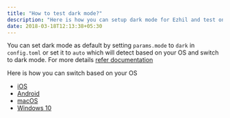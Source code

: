 ```yaml
---
title: "How to test dark mode?"
description: "Here is how you can setup dark mode for Ezhil and test on various OS like iOS, Android, macOS and Windows 10."
date: 2018-03-18T12:13:38+05:30
---
```


You can set dark mode as default by setting `params.mode` to `dark` in `config.toml` or set it to `auto` which will detect based on your OS and switch to dark mode. For more details [refer documentation](https://github.com/vividvilla/ezhil#configuration)

Here is how you can switch based on your OS

* [iOS](https://www.howtogeek.com/440078/how-to-enable-dark-mode-on-your-iphone-and-ipad/)
* [Android](https://9to5google.com/2018/12/17/android-dark-mode-theme-pie/)
* [macOS](https://support.apple.com/en-in/HT208976)
* [Windows 10](https://www.cnet.com/how-to/turn-on-the-dark-mode-in-windows-10/)
